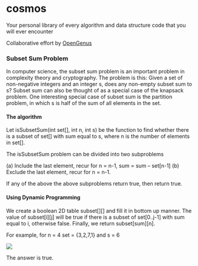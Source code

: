 # cosmos
Your personal library of every algorithm and data structure code that you will ever encounter

Collaborative effort by [OpenGenus](https://github.com/opengenus)

### Subset Sum Problem

In computer science, the subset sum problem is an important problem in complexity theory and cryptography.
The problem is this: Given a set of non-negative integers and an integer s, does any non-empty subset sum to s?
Subset sum can also be thought of as a special case of the knapsack problem. One interesting special 
case of subset sum is the partition problem, in which s is half of the sum of all elements in the set.

#### The algorithm

Let isSubsetSum(int set[], int n, int s) be the function to find whether there is a subset of set[] 
with sum equal to s, where n is the number of elements in set[].

The isSubsetSum problem can be divided into two subproblems

(a) Include the last element, recur for n = n-1, sum = sum – set[n-1]
                                                                 (b) Exclude the last element, recur for n = n-1.

If any of the above the above subproblems return true, then return true.

#### Using Dynamic Programming

We create a boolean 2D table subset[][] and fill it in bottom up manner. The value of 
subset[i][j] will be true if there is a subset of set[0..j-1] with sum equal to i, otherwise false. 
Finally, we return subset[sum][n].

For example, for n = 4 set = {3,2,7,1} and s = 6

![](https://github.com/arijitkar98/al-go-rithms/blob/master/dp/subset_sum/Subset-Sum_Problem.jpg)

The answer is true.
